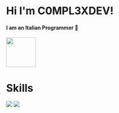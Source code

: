  # Hi I'm C0MPL3XDEV!
 
 <h4>I am an Italian Programmer 🍕</h4>
 <img src="https://jprogrammerit.web.app/topo_animato.gif" width="80">
 
 # Skills
<img src="https://img.shields.io/badge/Python-3478AF?style=for-the-badge&logo=python&logoColor=black"/>  <img src="https://img.shields.io/badge/Discord.py-5165F6?style=for-the-badge&logo=discord&logoColor=white"/>




